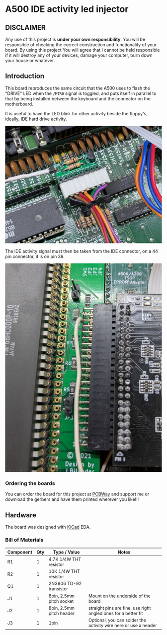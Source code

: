 # A500 IDE activity led injector

## DISCLAIMER

Any use of this project is **under your own responsibility**.
You will be responsible of checking the correct construction and functionality of your board.
By using this project You will agree that I cannot be held responsible if it will destroy any of your devices, damage your computer, burn down your house or whatever.

## Introduction

This board reproduces the same circuit that the A500 uses to flash the "DRIVE" LED when the `/MTR0` signal is toggled, and puts itself in parallel to that 
by being installed between the keyboard and the connector on the motherboard.

It is useful to have the LED blink for other activity beside the floppy's, ideally, IDE hard drive activity.

![Board installed in an A500 rev.3](pics/injector_installed.jpg)

The IDE activity signal must then be taken from the IDE connector, on a 44 pin connector, it is on pin 39.

![Wire soldered on connector pin 39](pics/ide_act_wire.jpg)

### Ordering the boards

You can order the board for this project at [PCBWay](https://www.pcbway.com/project/shareproject/A500_IDE_LED_mod_board_fed31fc6.html) and support me or download 
the gerbers and have them printed wherever you like!!!

## Hardware

The board was designed with [KiCad](https://kicad.org/) EDA.

### Bill of Materials

| Component              | Qty | Type / Value                     | Notes                                                                |
| ---------------------- | --- | -------------------------------- | -------------------------------------------------------------------- |
| R1                     |  1  | 4.7K 1/4W THT resistor           |                                                                      |
| R2                     |  1  | 10K 1/4W THT resistor            |                                                                      |
| Q1                     |  1  | 2N3906 TO-92 transistor          |                                                                      |
| J1                     |  1  | 8pin, 2.5mm pitch socket         | Mount on the underside of the board                                  |
| J2                     |  1  | 8pin, 2.5mm pitch header         | straight pins are fine, use right angled ones for a better fit       |
| J3                     |  1  | 1pin                             | Optional, you can solder the activity wire here or use a header      |
